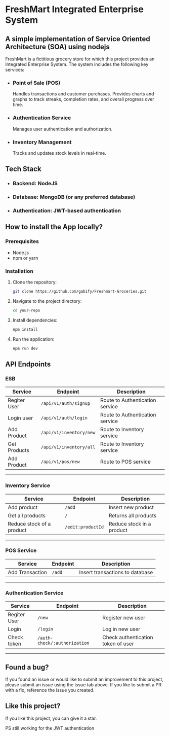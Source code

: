 # FreshMart Integrated Enterprise System

## A simple implementation of Service Oriented Architecture (SOA) using nodejs

FreshMart is a fictitious grocery store for which this project provides an Integrated Enterprise System. The system includes the following key services:
* ### Point of Sale (POS)
  Handles transactions and customer purchases.
  Provides charts and graphs to track streaks, completion rates, and overall progress over time.
* ### Authentication Service
  Manages user authentication and authorization.
* ### Inventory Management
  Tracks and updates stock levels in real-time.

## Tech Stack
* ### Backend: NodeJS
* ### Database: MongoDB (or any preferred database)
* ### Authentication: JWT-based authentication

## How to install the App locally?
### Prerequisites
- Node.js
- npm or yarn

### Installation
1. Clone the repository:
   ```bash
   git clone https://github.com/gabify/Freshmart-Groceries.git
   ```
2. Navigate to the project directory:
   ```bash
   cd your-repo
   ```
3. Install dependencies:
   ```bash
   npm install
   ```
   
4. Run the application:
   ```bash
   npm run dev
   ```
## API Endpoints
### ESB
| Service         | Endpoint              | Description                  |
|----------------|----------------------|------------------------------|
| Regiter User | `/api/v1/auth/signup`  | Route to Authentication service      |
| Login user | `/api/v1/auth/login`  | Route to Authentication service      |
| Add Product | `/api/v1/inventory/new`  | Route to Inventory service        |
| Get Products | `/api/v1/inventory/all`  | Route to Inventory service        |
| Add Product | `/api/v1/pos/new`  | Route to POS service       |
------------------------------------------------------------------------

### Inventory Service
| Service         | Endpoint              | Description                  |
|----------------|----------------------|------------------------------|
| Add product | `/add`  | Insert new product        |
| Get all products | `/`  | Returns all products        |
| Reduce stock of a product | `/edit:productId`  | Reduce stock in a product        |
------------------------------------------------------------------------

### POS Service
| Service         | Endpoint              | Description                  |
|----------------|----------------------|------------------------------|
| Add Transaction | `/add`  | Insert transactions to database         |
------------------------------------------------------------------------

### Authentication Service
| Service         | Endpoint              | Description                  |
|----------------|----------------------|------------------------------|
| Regiter User | `/new`  | Register new user       |
| Login | `/login`  | Log in new user       |
| Check token | `/auth-check/:authorization`  | Check authentication token of user        |
------------------------------------------------------------------------

## Found a bug?
If you found an issue or would like to submit an improvement to this project, please submit an issue using the issue tab above.
If you like to submit a PR with a fix, reference the issue you created.

## Like this project?
If you like this project, you can give it a star. 


PS still working for the JWT authentication